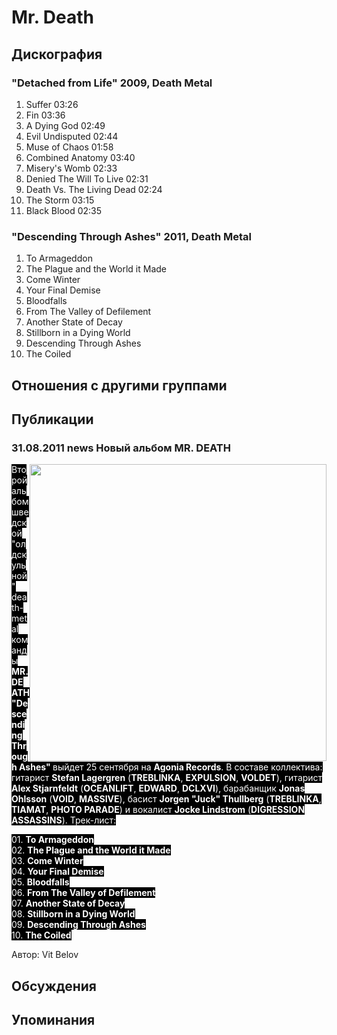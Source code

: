 # Mr. Death



## Дискография

### "Detached from Life" 2009, Death Metal

1. Suffer  03:26    
2. Fin  03:36    
3. A Dying God  02:49   
4. Evil Undisputed  02:44  
5. Muse of Chaos  01:58    
6. Combined Anatomy  03:40 
7. Misery's Womb  02:33   
8. Denied The Will To Live  02:31  
9. Death Vs. The Living Dead  02:24 
10. The Storm  03:15   
11. Black Blood  02:35 

### "Descending Through Ashes" 2011, Death Metal

1. To Armageddon  
2. The Plague and the World it Made  
3. Come Winter     
4. Your Final Demise  
5. Bloodfalls      
6. From The Valley of Defilement      
7. Another State of Decay
8. Stillborn in a Dying World
9. Descending Through Ashes     
10. The Coiled  


## Отношения с другими группами


## Публикации

### 31.08.2011 news Новый альбом MR. DEATH

<P><FONT style="BACKGROUND-COLOR: #000000" color=#ffffff><IMG height=475 alt="" hspace=0 src="/images/news_rus/2011.08/20831.jpg" width=475 align=right border=0>Второй альбом шведской "олдскульной" death-metal команды <STRONG>MR. DEATH</STRONG> <STRONG>"Descending Through Ashes" </STRONG>выйдет 25 сентября на <STRONG>Agonia Records</STRONG>. В составе коллектива: гитарист <STRONG>Stefan Lagergren</STRONG> (<B>TREBLINKA</B>, <B>EXPULSION</B>, <B>VOLDET</B>), гитарист <B>Alex Stjarnfeldt</B> (<B>OCEANLIFT</B>, <B>EDWARD</B>, <B>DCLXVI</B>), барабанщик <B>Jonas Ohlsson</B> (<B>VOID</B>, <B>MASSIVE</B>), басист <B>Jorgen "Juck" Thullberg</B> (<B>TREBLINKA</B>, <B>TIAMAT</B>, <B>PHOTO PARADE</B>) и вокалист <B>Jocke Lindstrom</B> (<B>DIGRESSION ASSASSINS</B>). Трек-лист:</FONT></P>
<P><FONT style="BACKGROUND-COLOR: #000000" color=#ffffff>01. <B>To Armageddon</B><BR>02. <B>The Plague and the World it Made</B> <BR>03. <B>Come Winter</B> <BR>04. <B>Your Final Demise</B> <BR>05. <B>Bloodfalls</B> <BR>06. <B>From The Valley of Defilement</B> <BR>07. <B>Another State of Decay</B> <BR>08. <B>Stillborn in a Dying World</B> <BR>09. <B>Descending Through Ashes</B> <BR>10. <B>The Coiled</B></FONT></P>
Автор: Vit Belov


## Обсуждения


## Упоминания

